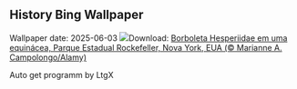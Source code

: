 ## History Bing Wallpaper
Wallpaper date: 2025-06-03
![](https://www.bing.com/th?id=OHR.EchinaceaButterfly_PT-BR8973487731_UHD.jpg&w=1000)Download: [Borboleta Hesperiidae em uma equinácea, Parque Estadual Rockefeller, Nova York, EUA (© Marianne A. Campolongo/Alamy)](https://www.bing.com/th?id=OHR.EchinaceaButterfly_PT-BR8973487731_UHD.jpg)

Auto get programm by LtgX
